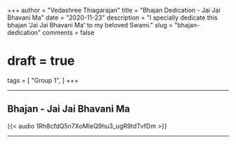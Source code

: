 +++
author = "Vedashree Thiagarajan"
title = "Bhajan Dedication - Jai Jai Bhavani Ma"
date = "2020-11-23"
description = "I specially dedicate this bhajan 'Jai Jai Bhavani Ma' to my beloved Swami."
slug = "bhajan-dedication"
comments = false
# draft = true
tags = [
    "Group 1",
]
+++

---

## Bhajan - Jai Jai Bhavani Ma

{{< audio 1Rh8cfdQ5n7XoMIeQ9hu3_ugR9tdTvfDm >}}

---

